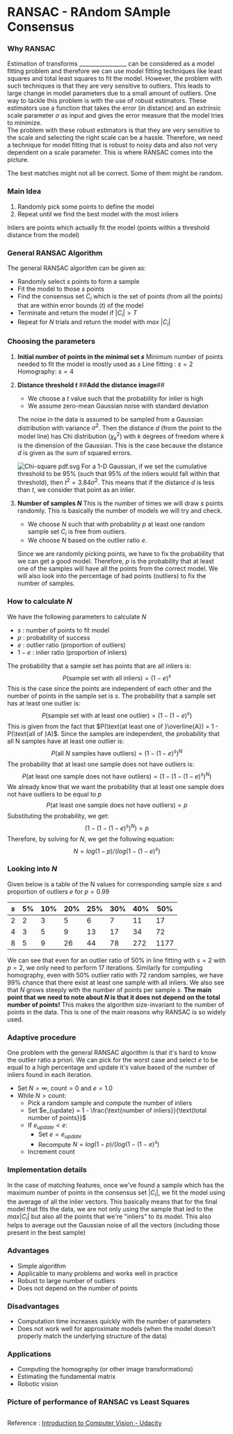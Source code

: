 # RANSAC - RAndom SAmple Consensus

### Why RANSAC
Estimation of transforms _________________ can be considered as a model fitting problem and therefore we can use model fitting techniques like least squares and total least squares to fit the model.  However, the problem with such techniques is that they are very sensitive to outliers. This leads to large change in model parameters due to a small amount of outliers.
One way to tackle this problem is with the use of robust estimators. These estimators use a function that takes the error (in distance) and an extrinsic scale parameter $\sigma$ as input and gives the error measure that the model tries to minimize.   
The problem with these robust estimators is that they are very sensitive to the scale and selecting the right scale can be a hassle. Therefore, we need a technique for model fitting that is robust to noisy data and also not very dependent on a scale parameter. This is where RANSAC comes into the picture.

The best matches might not all be correct. Some of them might be random.

### Main Idea
1. Randomly pick some points to define the model
2. Repeat until we find the best model with the most inliers

Inliers are points which actually fit the model (points within a threshold distance from the model)

### General RANSAC Algorithm
The general RANSAC algorithm can be given as:
- Randomly select $s$ points to form a sample
- Fit the model to those $s$ points
- Find the consensus set $C_i$  which is the set of points (from all the points) that are within error bounds ($t$) of the model
- Terminate and return the model if $|C_i| > T$ 
- Repeat for *N* trials and return the model with $max$ $|C_i|$

### Choosing the parameters
1. **Initial number of points in the minimal set $s$**
Minimum number of points needed to fit the model is mostly used as $s$
Line fitting : $s = 2$
Homography: $s = 4$
2. **Distance threshold $t$**
##**Add the distance image**##
	- We choose a $t$ value such that the probability for inlier is high
	- We assume zero-mean Gaussian noise with standard deviation 
	
	The noise in the data is assumed to be sampled from a Gaussian distribution with variance $\sigma^2$. Then the distance $d$ (from the point to the model line) has Chi distribution $(\chi^2_k)$ with $k$ degrees of freedom where $k$ is the dimension of the Gaussian. This is the case because the distance $d$ is given as the sum of squared errors. 

	![Chi-square pdf.svg](https://upload.wikimedia.org/wikipedia/commons/thumb/3/35/Chi-square_pdf.svg/1920px-Chi-square_pdf.svg.png)
	For a 1-D Gaussian, if we set the cumulative threshold to be $95\%$ (such that $95\%$ of the inliers would fall within that threshold), then $t^2 = 3.84 \sigma^2$. This means that if the distance $d$ is less than $t$, we consider that point as an inlier.
	
3. **Number of samples $N$**
	This is the number of times we will draw $s$ points randomly. This is basically the number of models we will try and check. 
	- We choose $N$ such that with probability $p$ at least one random sample set $C_i$ is free from outliers. 
	- We choose $N$ based on the outlier ratio $e$.

	Since we are randomly picking points, we have to fix the probability that we can get a good model. Therefore, $p$ is the probability that at least one of the samples will have all the points from the correct model.
	We will also look into the percentage of bad points (outliers) to fix the number of samples.  

### How to calculate $N$ 
We have the following parameters to calculate $N$
- $s$ : number of points to fit model
- $p$ : probability of success
- $e$ : outlier ratio (proportion of outliers)
- $1-e$ : inlier ratio (proportion of inliers)

The probability that a sample set has points that are all inliers is:  $$
P(\text{sample set with all inliers}) = (1-e)^s
$$  This is the case since the points are independent of each other and the number of points in the sample set is $s$.
The probability that a sample set has at least one outlier is: $$ 
P(\text{sample set with at least one outlier}) = (1-(1-e)^s)
$$ This is given from the fact that $P(\text{at least one of }\overline{A}) = 1 - P(\text{all of }A)$.
Since the samples are independent, the probability that all N samples have at least one outlier is: $$
P(\text{all $N$ samples have outliers}) = (1-(1-e)^s)^N
$$ The probability that at least one sample does not have outliers is: $$
P(\text{at least one sample does not have outliers}) = (1-(1-(1-e)^s)^N)
$$ We already know that we want the probability that at least one sample does not have outliers to be equal to $p$  $$
P(\text{at least one sample does not have outliers}) = p 
$$  Substituting the probability, we get: $$ 
(1-(1-(1-e)^s)^N) = p 
$$ Therefore, by solving for $N$, we get the following equation: $$
N = log(1-p)/(log(1-(1-e)^s)
$$
### Looking into $N$

Given below is a table of the N values for corresponding sample size $s$ and proportion of outliers $e$ for $p = 0.99$

| $s$ 	| $5\%$ 	| $10\%$ 	| $20\%$ 	| $25\%$ 	| $30\%$ 	| $40\%$ 	| $50\%$ 	|
|---	|----	|-----	|-----	|-----	|-----	|-----	|------	|
| $2$ 	| $2$  	| $3$   	| $5$   	| $6$   	| $7$   	| $11$  	| $17$   	|
| $4$ 	| $3$  	| $5$   	| $9$   	| $13$  	| $17$  	| $34$  	| $72$   	|
| $8$ 	| $5$  	| $9$   	| $26$  	| $44$  	| $78$  	| $272$ 	| $1177$ 	|

We can see that even for an outlier ratio of $50\%$ in line fitting with $s=2$ with $p=2$, we only need to  perform $17$ iterations. 
Similarly for computing homography, even with $50\%$ outlier ratio with $72$ random samples, we have $99\%$ chance that there exist at least one sample with all inliers.
We also see that $N$ grows steeply with the number of points per sample $s$.
**The main point that we need to note about $N$ is that it does not depend on the total number of points!**
This makes the algorithm size-invariant to the number of points in the data. This is one of the main reasons why RANSAC is so widely used.

### Adaptive procedure
One problem with the general RANSAC algorithm is that it's hard to know the outlier ratio a priori. We can pick for the worst case and select $e$ to be equal to a high percentage and update it's value based of the number of inliers found in each iteration.
- Set $N=\infty$, $\text{count}=0$ and $e=1.0$
- While $N > \text{count}:$
	- Pick a random sample and compute the number of inliers
	- Set $e_{update} = 1 - \frac{\text{number of inliers}}{\text{total number of points}}$
	- If $e_{update} < e :$
		- Set $e=e_{update}$
		- Recompute $N = log(1-p)/(log(1-(1-e)^s)$
	- Increment $\text{count}$
	
### Implementation details
In the case of matching features, once we've found a sample which has the maximum number of points in the consensus set $|C_i|$, we fit the model using the average of all the inlier vectors. This basically means that for the final model that fits the data, we are not only using the sample that led to the $max |C_i|$ but also all the points that we're "inliers" to its model. This also helps to average out the Gaussian noise of all the vectors (including those present in the best sample)

### Advantages
- Simple algorithm
- Applicable to many problems and works well in practice
- Robust to large number of outliers
- Does not depend on the number of points

### Disadvantages
- Computation time increases quickly with the number of parameters
- Does not work well for approximate models (when the model doesn't properly match the underlying structure of the data)

### Applications
- Computing the homography (or other image transformations)
- Estimating the fundamental matrix
- Robotic vision

### Picture of performance of RANSAC vs Least Squares




``` python
```


Reference : [Introduction to Computer Vision - Udacity](https://classroom.udacity.com/courses/ud810)

 